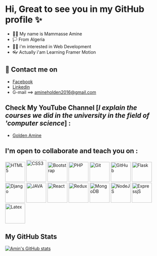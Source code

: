 # Hi, Great to see you in my GitHub profile :sparkles:

- :frowning_man: My name is Mammasse Amine
- 🏳 From Algeria  
- :man_technologist: i'm interested in Web Development
- :eyeglasses: Actually i'am Learning Framer Motion

## :calling:	Contact me on 
 - [Facebook](https://www.facebook.com/amine.davide.96)
 - [Linkedin](https://www.linkedin.com/in/aminemammasse/)
 - G-mail ==> amineholden2016@gmail.com
 
 ## Check My YouTube Channel [*I explain the courses we did in the university in the field of 'computer science*] :
 - [Golden Amine](https://www.youtube.com/channel/UCAJ9nl5FLfy2CyrJ1GE7XpA)

 ## I'm open to collaborate and teach you on :
<p float="left">
<img src="https://cdn.worldvectorlogo.com/logos/html-1.svg" height="64" width="64" title="HTML5"/>

<img src="https://cdn.worldvectorlogo.com/logos/css-3.svg" height="70" width="64" title="CSS3" />
 
<img src="https://cdn.worldvectorlogo.com/logos/bootstrap-5-1.svg" height="64" width="64" title="Bootstrap" />
 

<img src="https://cdn.worldvectorlogo.com/logos/php-1.svg" height="64" width="64" title="PHP" />
 
<img src="https://cdn.worldvectorlogo.com/logos/git.svg" height="64" width="64" title="Git" />

<img src="https://cdn.worldvectorlogo.com/logos/github-icon-1.svg" height="64" width="64" title="GitHub" />
 
<img src ="https://cdn.worldvectorlogo.com/logos/flask.svg" height="64" width="64" title="Flask" />

<img src="https://cdn.worldvectorlogo.com/logos/django-community.svg" height="64" width="64" title="Django" />
 
<img src="https://cdn.worldvectorlogo.com/logos/java-4.svg" height="64" width="64" title="JAVA" />

 <img src="https://cdn.worldvectorlogo.com/logos/react-2.svg" height="64" width="64" title="React" />
 
 <img src="https://cdn.worldvectorlogo.com/logos/redux.svg" height="64" width="64" title="Redux" />
 
 <img src="https://cdn.worldvectorlogo.com/logos/mongodb-icon-1.svg" height="64" width="64" title="MongoDB" />
 
  <img src="https://cdn.worldvectorlogo.com/logos/nodejs-1.svg" height="64" width="64" title="NodeJS" />
 
  <img src="https://cdn.worldvectorlogo.com/logos/express-109.svg" height="64" width="64" title="ExpressjS" />
 
<img src="https://cdn.worldvectorlogo.com/logos/latex.svg" height="64" width="64" title="Latex" />
</p>

## My GitHub Stats

[![Amin's GitHub stats](https://github-readme-stats.vercel.app/api?username=MammasseAmine)](https://github.com/anuraghazra/github-readme-stats)
<!---
MammasseAmine/MammasseAmine is a ✨ special ✨ repository because its `README.md` (this file) appears on your GitHub profile.
You can click the Preview link to take a look at your changes.
--->
